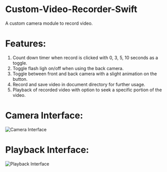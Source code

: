 # Custom-Video-Recorder-Swift
A custom camera module to record video.

# Features:
1. Count down timer when record is clicked with 0, 3, 5, 10 seconds as a toggle.
2. Toggle flash ligh on/off when using the back camera.
3. Toggle between front and back camera with a slight animation on the button.
4. Record and save video in document directory for further usage.
5. Playback of recorded video with option to seek a specific portion of the video.

# Camera Interface:

![Camera Interface](https://github.com/cedanmisquith/Custom-Video-Recorder-Swift/blob/main/Camera%20Interface.gif)

# Playback Interface:

![Playback Interface](https://github.com/cedanmisquith/Custom-Video-Recorder-Swift/blob/main/Playback%20Interface.gif)
